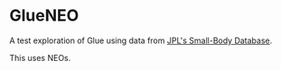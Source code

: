 # GlueNEO
A test exploration of Glue using data from [JPL's Small-Body Database](https://ssd.jpl.nasa.gov/sbdb_query.cgi).

This uses NEOs.
